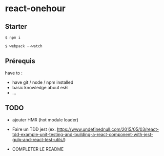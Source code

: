 # react-onehour

## Starter

    $ npm i

    $ webpack --watch

## Prérequis

have to :

- have git / node / npm installed
- basic knowledge about es6
- ...

## TODO

- ajouter HMR (hot module loader)

- Faire un TDD jest (ex. https://www.undefinednull.com/2015/05/03/react-tdd-example-unit-testing-and-building-a-react-component-with-jest-gulp-and-react-test-utils/)

- COMPLETER LE README